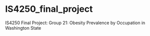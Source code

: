 # IS4250_final_project
IS4250 Final Project: Group 21: Obesity Prevalence by Occupation in Washington State
